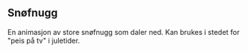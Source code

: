 ## Snøfnugg
En animasjon av store snøfnugg som daler ned. Kan brukes i stedet for "peis på tv" i juletider.